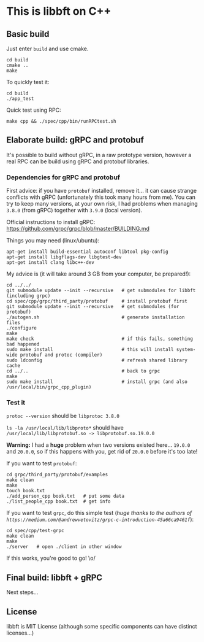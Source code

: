 # This is libbft on C++

## Basic build

Just enter `build` and use cmake.

```
cd build
cmake ..
make
```

To quickly test it:
```
cd build
./app_test
```

Quick test using RPC:
```
make cpp && ./spec/cpp/bin/runRPCtest.sh 
```

## Elaborate build: gRPC and protobuf

It's possible to build without gRPC, in a raw prototype version, however a real RPC can be build using gRPC and protobuf libraries.

### Dependencies for gRPC and protobuf

First advice: if you have `protobuf` installed, remove it... it can cause strange conflicts with gRPC (unfortunately this took many hours from me).
You can try to keep many versions, at your own risk, I had problems when managing `3.8.0` (from gRPC) together with `3.9.0` (local version).

Official instructions to install gRPC: https://github.com/grpc/grpc/blob/master/BUILDING.md

Things you may need (linux/ubuntu):
```
apt-get install build-essential autoconf libtool pkg-config
apt-get install libgflags-dev libgtest-dev
apt-get install clang libc++-dev
```

My advice is (it will take around 3 GB from your computer, be prepared!):

```
cd ../../
git submodule update --init --recursive   # get submodules for libbft (including grpc)
cd spec/cpp/grpc/third_party/protobuf     # install protobuf first
git submodule update --init --recursive   # get submodules (for protobuf)
./autogen.sh                              # generate installation files
./configure
make
make check                                # if this fails, something bad happened
sudo make install                         # this will install system-wide protobuf and protoc (compiler)
sudo ldconfig                             # refresh shared library cache
cd ../..                                  # back to grpc
make
sudo make install                         # install grpc (and also /usr/local/bin/grpc_cpp_plugin)
```

### Test it

`protoc --version`  should be `libprotoc 3.8.0`

`ls -la /usr/local/lib/libproto*` should have `/usr/local/lib/libprotobuf.so -> libprotobuf.so.19.0.0`

**Warning:** I had a **huge** problem when two versions existed here... `19.0.0` and `20.0.0`, so if this happens with you, get rid of `20.0.0` before it's too late!

If you want to test `protobuf`:
```
cd grpc/third_party/protobuf/examples
make clean
make
touch book.txt
./add_person_cpp book.txt   # put some data
./list_people_cpp book.txt  # get info
```

If you want to test `grpc`, do this simple test (_huge thanks to the authors of `https://medium.com/@andrewvetovitz/grpc-c-introduction-45a66ca9461f`_):
```
cd spec/cpp/test-grpc
make clean
make
./server   # open ./client in other window
```

If this works, you're good to go! \o/

## Final build: libbft + gRPC

Next steps...


## License

libbft is MIT License (although some specific components can have distinct licenses...)
